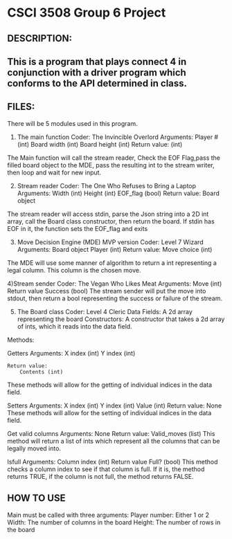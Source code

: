 # CSCI 3508 Group 6 Project

DESCRIPTION:
-----------------------------------------------
This is a program that plays connect 4 in 
conjunction with a driver program which 
conforms to the API determined in class.
-----------------------------------------------

FILES:
-----------------------------------------------
There will be 5 modules used in this program. 
1) The main function
	Coder: The Invincible Overlord
	Arguments:
		Player # (int)
		Board width (int)
		Board height (int)
	Return value:
		(int)

The Main function will call the stream reader, 
Check the EOF Flag,pass the filled board object 
to the MDE, pass the resulting int to the 
stream writer, then loop and wait for new input.

 2) Stream reader
	Coder: The One Who Refuses to Bring a Laptop
	Arguments:
		Width (int)
		Height (int)
		EOF_flag (bool)
	Return value:
		Board object
	
The stream reader will access stdin, parse 
the Json string into a 2D int array, call 
the Board class constructor, then return 
the board. If stdin has EOF in it, the
function sets the EOF_flag and exits

3) Move Decision Engine (MDE) MVP version
	Coder: Level 7 Wizard
	Arguments: 
Board object
Player (int)
	Return value:
		Move choice (int)
	
The MDE will use some manner of algorithm 
to return a int representing a legal column. 
This column is the chosen move.






4)Stream sender
	Coder: The Vegan Who Likes Meat
	Arguments:
		Move (int)
	Return value
		Success (bool)
The stream sender will put the move into 
stdout, then return a bool representing 
the success or failure of the stream.

5) The Board class
	Coder: Level 4 Cleric
	Data Fields:
		A 2d array representing the board
Constructors: 
A constructor that takes a 2d array of ints, 
which it reads into the data field.
	
Methods:

Getters
	Arguments:
		X index (int)
		Y index (int)

	Return value:
		Contents (int)
These methods will allow for the getting of 
individual indices in the data field.

Setters
	Arguments:
		X index (int)
		Y index (int)
		Value (int)
	Return value:
		None
These methods will allow for the setting of 
individual indices in the data field.
	
Get valid columns
	Arguments:
		None
	Return value:
		Valid_moves (list<int>)
This method will return a list of ints which 
represent all the columns that can be legally moved into.

Isfull
	Arguments:
		Column index (int)
	Return value
		Full? (bool)
This method checks a column index to see if that column is full.
If it is, the method returns TRUE, if the column is not full, 
the method returns FALSE. 

HOW TO USE
-----------------------------------------------
Main must be called with three arguments:
Player number: Either 1 or 2
Width: The number of columns in the board
Height: The number of rows in the board
